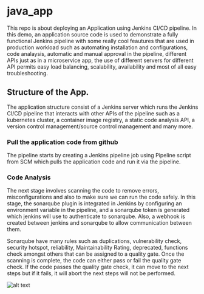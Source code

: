 # java_app
This repo is about deploying an Application using Jenkins CI/CD pipeline.
In this demo, an application source code is used to demonstrate a fully functional Jenkins pipeline with some really cool feautures that are used in production workload such as automating installation and configurations, code analaysis, automatic and manual approval in the pipeline, different APIs just as in a microservice app, the use of different servers for different API permits easy load balancing, scalability, availability and most of all easy troubleshooting.


## Structure of the App.

The application structure consist of a Jenkins server which runs the Jenkins CI/CD pipeline that interacts with other APIs of the pipeline such as a kubernetes cluster, a container image registry, a static code analysis API, a version control management/source control management and many more. 

### Pull the application code from github
The pipeline starts by creating a Jenkins pipeline job using Pipeline script from SCM which pulls the application code and run it via the pipeline.

### Code Analysis
The next stage involves scanning the code to remove errors, misconfigurations and also to make sure we can run the code safely. In this stage, the sonarqube plugin is integrated in Jenkins by configuring an environment variable in the pipeline, and a sonarqube token is generated which jenkins will use to authenticate to sonarqube. Also, a webhook is created between jenkins and sonarqube to allow communication between them.

Sonarqube have many rules such as duplications, vulnerability check, security hotspot, reliability, Maintainability Rating, deprecated, functions check amongst others that can be assigned to a quality gate. Once the scanning is complete, the code can either pass or fail the quality gate check. If the code passes the quality gate check, it can move to the next steps but if it fails, it will abort the next steps will not be performed. 

![alt text](../../../../../../Users/juvert/Downloads/Snip20220917_6.png)